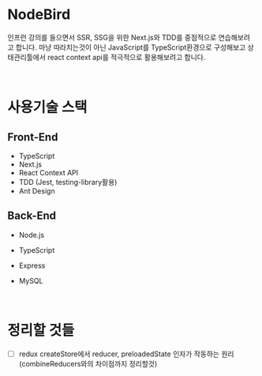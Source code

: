 # NodeBird

인프런 강의를 들으면서 SSR, SSG을 위한 Next.js와 TDD를 중점적으로 연습해보려고 합니다. 마냥 따라치는것이 아닌 JavaScript를 TypeScript환경으로 구성해보고 상태관리툴에서 react context api를 적극적으로 활용해보려고 합니다.

<br/>

# 사용기술 스택

## Front-End

- TypeScript
- Next.js
- React Context API
- TDD (Jest, testing-library활용)
- Ant Design
  <br />

## Back-End

- Node.js
- TypeScript
- Express
- MySQL

  <br/>

# 정리할 것들

- [ ] redux createStore에서 reducer, preloadedState 인자가 작동하는 원리 (combineReducers와의 차이점까지 정리할것)
